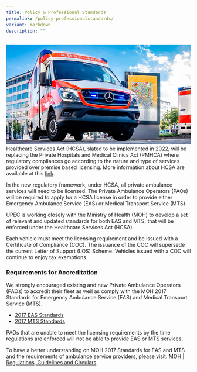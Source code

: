 ```yaml
---
title: Policy & Professional Standards
permalink: /policy-professionalstandards/
variant: markdown
description: ""
---
```

![](/images/Coverpage_picture.jpeg)Healthcare Services Act (HCSA), slated to be implemented in 2022, will be replacing the Private Hospitals and Medical Clinics Act (PMHCA) where regulatory compliances go according to the nature and type of services provided over premise based licensing. More information about HCSA are available at this [link](https://www.moh.gov.sg/hcsa/home).

In the new regulatory framework, under HCSA, all private ambulance services will need to be licensed. The Private Ambulance Operators (PAOs) will be required to apply for a HCSA license in order to provide either Emergency Ambulance Service (EAS) or Medical Transport Service (MTS).

UPEC is working closely with the Ministry of Health (MOH) to develop a set of relevant and updated standards for both EAS and MTS; that will be enforced under the Healthcare Services Act (HCSA).

Each vehicle must meet the licensing requirement and be issued with a Certificate of Compliance (COC). The issuance of the COC will supersede the current Letter of Support (LOS) Scheme. Vehicles issued with a COC will continue to enjoy tax exemptions.

### Requirements for Accreditation

We strongly encouraged existing and new Private Ambulance Operators (PAOs) to accredit their fleet as well as comply with the MOH 2017 Standards for Emergency Ambulance Service (EAS) and Medical Transport Service (MTS).

*   [2017 EAS Standards](https://www.moh.gov.sg/licensing-and-regulation/regulations-guidelines-and-circulars/details/moh-standards-for-emergency-ambulance-service-(2017)-updated-20-jan-2021)
*   [2017 MTS Standards](https://www.moh.gov.sg/licensing-and-regulation/regulations-guidelines-and-circulars/details/moh-standards-for-medical-transport-service-(2017)-updated-20-jan-2021)

PAOs that are unable to meet the licensing requirements by the time regulations are enforced will not be able to provide EAS or MTS services.

To have a better understanding on MOH 2017 Standards for EAS and MTS and the requirements of ambulance service providers, please visit: [MOH | Regulations, Guidelines and Circulars](https://www.moh.gov.sg/licensing-and-regulation/regulations-guidelines-and-circulars/)